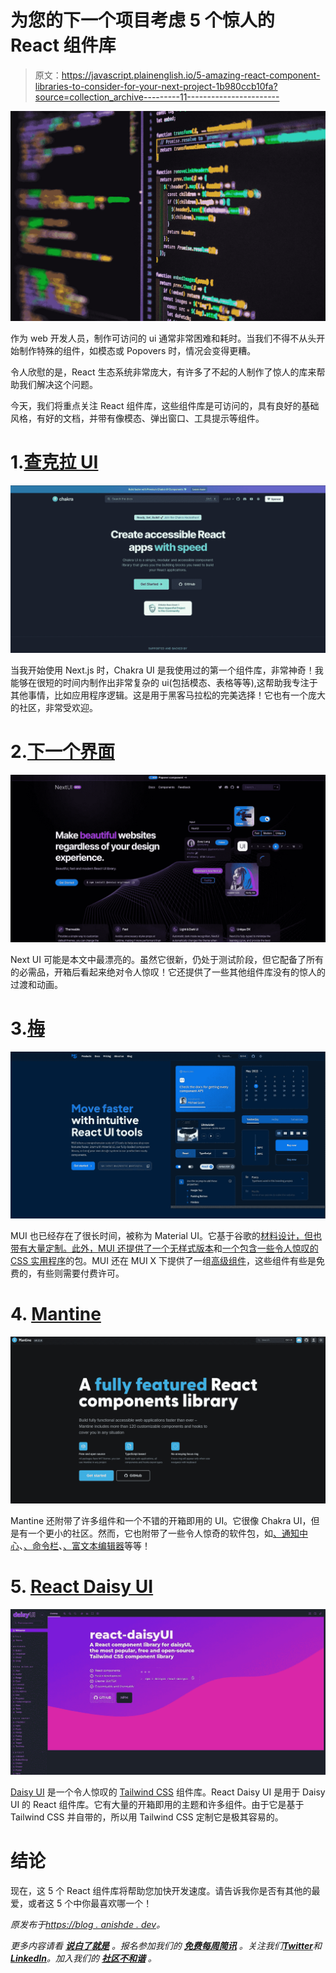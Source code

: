 # 为您的下一个项目考虑 5 个惊人的 React 组件库

> 原文：<https://javascript.plainenglish.io/5-amazing-react-component-libraries-to-consider-for-your-next-project-1b980ccb10fa?source=collection_archive---------11----------------------->

![](img/8c197dca42db5f334f5d52c5e02b38d1.png)

作为 web 开发人员，制作可访问的 ui 通常非常困难和耗时。当我们不得不从头开始制作特殊的组件，如模态或 Popovers 时，情况会变得更糟。

令人欣慰的是，React 生态系统非常庞大，有许多了不起的人制作了惊人的库来帮助我们解决这个问题。

今天，我们将重点关注 React 组件库，这些组件库是可访问的，具有良好的基础风格，有好的文档，并带有像模态、弹出窗口、工具提示等组件。

# 1.[查克拉 UI](https://chakra-ui.com/)

![](img/739f3175fcd73ee74512ec183480ef27.png)

当我开始使用 Next.js 时，Chakra UI 是我使用过的第一个组件库，非常神奇！我能够在很短的时间内制作出非常复杂的 ui(包括模态、表格等等),这帮助我专注于其他事情，比如应用程序逻辑。这是用于黑客马拉松的完美选择！它也有一个庞大的社区，非常受欢迎。

# 2.[下一个界面](https://nextui.org/)

![](img/55a351b7ffe5a8168ecf99dda5d74c37.png)

Next UI 可能是本文中最漂亮的。虽然它很新，仍处于测试阶段，但它配备了所有的必需品，开箱后看起来绝对令人惊叹！它还提供了一些其他组件库没有的惊人的过渡和动画。

# 3.[梅](https://mui.com/)

![](img/9ae1fcfb75f27da4413e926dc559ee03.png)

MUI 也已经存在了很长时间，被称为 Material UI。它基于谷歌的[材料设计，但也带有大量定制。此外，MUI 还提供了一个](https://material.io/)[无样式版本](https://mui.com/base/getting-started/installation/)和[一个包含一些令人惊叹的 CSS 实用程序](https://mui.com/system/basics/)的包。MUI 还在 MUI X 下提供了一组[高级组件](https://mui.com/x/advanced-components/)，这些组件有些是免费的，有些则需要付费许可。

# 4. [Mantine](https://mantine.dev/)

![](img/e48946ceeb84e787a9bbc88a01b85759.png)

Mantine 还附带了许多组件和一个不错的开箱即用的 UI。它很像 Chakra UI，但是有一个更小的社区。然而，它也附带了一些令人惊奇的软件包，如[、通知中心](https://mantine.dev/others/notifications/)、[、命令栏](https://mantine.dev/others/spotlight/)、[、富文本编辑器](https://mantine.dev/others/rte/)等等！

# 5. [React Daisy UI](https://react.daisyui.com/)

![](img/b253d678da4ecfc0165f447bec6f7a7b.png)

[Daisy UI](https://daisyui.com/) 是一个令人惊叹的 [Tailwind CSS](https://tailwindcss.com/) 组件库。React Daisy UI 是用于 Daisy UI 的 React 组件库。它有大量的开箱即用的主题和许多组件。由于它是基于 Tailwind CSS 并自带的，所以用 Tailwind CSS 定制它是极其容易的。

# 结论

现在，这 5 个 React 组件库将帮助您加快开发速度。请告诉我你是否有其他的最爱，或者这 5 个中你最喜欢哪一个！

*原发布于*[*https://blog . anishde . dev*](https://blog.anishde.dev/5-amazing-react-component-libraries-to-consider-for-your-next-project)*。*

*更多内容请看* [***说白了就是***](https://plainenglish.io/) *。报名参加我们的* [***免费每周简讯***](http://newsletter.plainenglish.io/) *。关注我们*[***Twitter***](https://twitter.com/inPlainEngHQ)*和*[***LinkedIn***](https://www.linkedin.com/company/inplainenglish/)*。加入我们的* [***社区不和谐***](https://discord.gg/GtDtUAvyhW) *。*